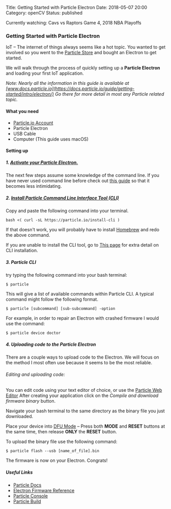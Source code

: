 Title: Getting Started with Particle Electron
Date: 2018-05-07 20:00
Category: openCV
Status: published

Currently watching: Cavs vs Raptors Game 4, 2018 NBA Playoffs

### Getting Started with Particle Electron

IoT – The internet of things always seems like a hot topic. You wanted to get 
involved so you went to the [Particle Store](https://store.particle.io/) and 
bought an Electron to get started.

We will walk through the process of quickly setting up a **Particle Electron** and
loading your first IoT application.

*Note: Nearly all the information in this guide is available at 
[www.docs.particle.io](https://docs.particle.io/guide/getting-started/intro/electron/)
Go there for more detail in most any Particle related topic.*

#### What you need

- [Particle.io Account](https://login.particle.io/login)
- Particle Electron
- USB Cable
- Computer (This guide uses macOS)

#### Setting up

##### 1. [Activate your Particle Electron.](https://setup.particle.io/)  


The next few steps assume some knowledge of the command line.  If you have never 
used command line before check out [this guide](https://lifehacker.com/5633909/who-needs-a-mouse-learn-to-use-the-command-line-for-almost-anything)
so that it becomes less intimidating.

##### 2. [Install Particle Command Line Interface Tool (CLI)](https://docs.particle.io/guide/getting-started/connect/electron/)

Copy and paste the following command into your terminal.

    bash <( curl -sL https://particle.io/install-cli )
    
If that doesn't work, you will probably have to install [Homebrew](https://brew.sh/)
and redo the above command.

If you are unable to install the CLI tool, go to [This page](https://docs.particle.io/guide/tools-and-features/cli/electron/)
for extra detail on CLI installation.

##### 3. Particle CLI

try typing the following command into your bash terminal:

    $ particle
    
This will give a list of available commands within Particle CLI.  A typical
command might follow the following format.

    $ particle [subcommand] [sub-subcommand] -option
    
For example, in order to repair an Electron with crashed firmware I would use
the command:

    $ particle device doctor
    

##### 4. Uploading code to the Particle Electron

There are a couple ways to upload code to the Electron.  We will focus on the method
I most often use because it seems to be the most reliable.

###### Editing and uploading code:

You can edit code using your text editor of choice, or use the [Particle Web Editor](https://build.particle.io/)
After creating your application click on the *Compile and download firmware binary*
button.  

Navigate your bash terminal to the same directory as the binary file you just downloaded.

Place your device into [DFU Mode](https://docs.particle.io/guide/getting-started/modes/electron/#dfu-mode-device-firmware-upgrade-) 
– Press both **MODE** and **RESET** buttons at the same time, then release **ONLY**
 the **RESET** button.
 
To upload the binary file use the following command:

    $ particle flash --usb [name_of_file].bin
    
The firmware is now on your Electron.  Congrats!

##### Useful Links

- [Particle Docs](https://docs.particle.io/guide/getting-started/intro/electron/)
- [Electron Firmware Reference](https://docs.particle.io/reference/firmware/electron/)
- [Particle Console](https://console.particle.io/)
- [Particle Build](https://build.particle.io/)



